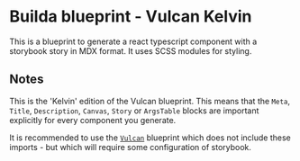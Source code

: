 # Builda blueprint - Vulcan Kelvin

This is a blueprint to generate a react typescript component with a storybook story in MDX format. It uses SCSS modules for styling.

## Notes

This is the 'Kelvin' edition of the Vulcan blueprint. This means that the `Meta`, `Title`, `Description`, `Canvas`, `Story` or `ArgsTable` blocks are important explicitly for every component you generate.

It is recommended to use the [`Vulcan`](https://github.com/builda-modules/blueprint-vulcan) blueprint which does not include these imports - but which will require some configuration of storybook.
